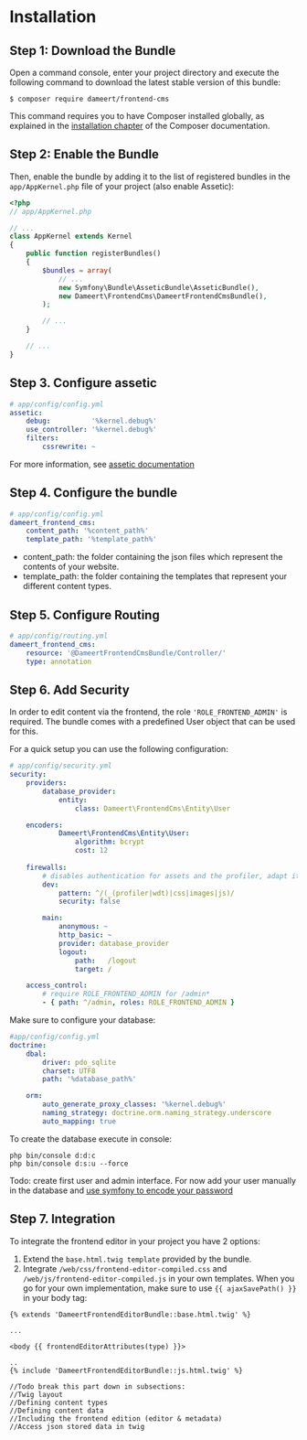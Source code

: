 
Installation
============

Step 1: Download the Bundle
---------------------------

Open a command console, enter your project directory and execute the
following command to download the latest stable version of this bundle:

```console
$ composer require dameert/frontend-cms
```

This command requires you to have Composer installed globally, as explained
in the [installation chapter](https://getcomposer.org/doc/00-intro.md)
of the Composer documentation.

Step 2: Enable the Bundle
-------------------------

Then, enable the bundle by adding it to the list of registered bundles
in the `app/AppKernel.php` file of your project (also enable Assetic):

```php
<?php
// app/AppKernel.php

// ...
class AppKernel extends Kernel
{
    public function registerBundles()
    {
        $bundles = array(
            // ...
            new Symfony\Bundle\AsseticBundle\AsseticBundle(),
            new Dameert\FrontendCms\DameertFrontendCmsBundle(),
        );

        // ...
    }

    // ...
}
```

Step 3. Configure assetic
-------------------------
```yml
# app/config/config.yml
assetic:
    debug:          '%kernel.debug%'
    use_controller: '%kernel.debug%'
    filters:
        cssrewrite: ~
```

For more information, see [assetic documentation](http://symfony.com/doc/current/frontend/assetic/asset_management.html)

Step 4. Configure the bundle
---------------------------
```yml
# app/config/config.yml
dameert_frontend_cms:
    content_path: '%content_path%'
    template_path: '%template_path%'
```

- content_path: the folder containing the json files which represent the contents of your website.
- template_path: the folder containing the templates that represent your different content types.

Step 5. Configure Routing
-------------------------
```yml
# app/config/routing.yml
dameert_frontend_cms:
    resource: '@DameertFrontendCmsBundle/Controller/'
    type: annotation
```

Step 6. Add Security
--------------------
In order to edit content via the frontend, the role `'ROLE_FRONTEND_ADMIN'` is required. The bundle comes with a predefined User object that can be used for this.

For a quick setup you can use the following configuration:
```yml
# app/config/security.yml
security:
    providers:
        database_provider:
            entity:
                class: Dameert\FrontendCms\Entity\User

    encoders:
            Dameert\FrontendCms\Entity\User:
                algorithm: bcrypt
                cost: 12
    
    firewalls:
        # disables authentication for assets and the profiler, adapt it according to your needs
        dev:
            pattern: ^/(_(profiler|wdt)|css|images|js)/
            security: false

        main:
            anonymous: ~
            http_basic: ~
            provider: database_provider
            logout:
                path:   /logout
                target: /

    access_control:
        # require ROLE_FRONTEND_ADMIN for /admin*
        - { path: ^/admin, roles: ROLE_FRONTEND_ADMIN }
```

Make sure to configure your database:
```yml
#app/config/config.yml
doctrine:
    dbal:
        driver: pdo_sqlite
        charset: UTF8
        path: '%database_path%'

    orm:
        auto_generate_proxy_classes: '%kernel.debug%'
        naming_strategy: doctrine.orm.naming_strategy.underscore
        auto_mapping: true
```

To create the database execute in console:

```console
php bin/console d:d:c
php bin/console d:s:u --force
```

Todo: create first user and admin interface. For now add your user manually in the database and [use symfony to encode your password](https://symfony.com/doc/current/security.html#c-encoding-the-user-s-password)

Step 7. Integration
-------------------
To integrate the frontend editor in your project you have 2 options:
1. Extend the `base.html.twig template` provided by the bundle.
2. Integrate `/web/css/frontend-editor-compiled.css` and `/web/js/frontend-editor-compiled.js` in your own templates.
When you go for your own implementation, make sure to use `{{ ajaxSavePath() }}` in your body tag:
```twig
{% extends 'DameertFrontendEditorBundle::base.html.twig' %}

...

<body {{ frontendEditorAttributes(type) }}>

..
{% include 'DameertFrontendEditorBundle::js.html.twig' %}
```

```
//Todo break this part down in subsections:
//Twig layout
//Defining content types
//Defining content data
//Including the frontend edition (editor & metadata)
//Access json stored data in twig
```
